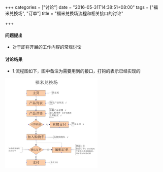 +++
categories = ["讨论"]
date = "2016-05-31T14:38:51+08:00"
tags = ["福米兑换场", "订单"]
title = "福米兑换场流程和相关接口的讨论"

+++

#### 问题提出

- 对于即将开展的工作内容的常规讨论

#### 讨论结果

- 1.流程图如下，图中备注为需要用到的接口，打钩的表示已经实现的

<img src="https://raw.githubusercontent.com/eyestone/eyestone.github.io/master/img/福米兑换场流程.png" width = "300"  alt="福米兑换场流程" align=center />
